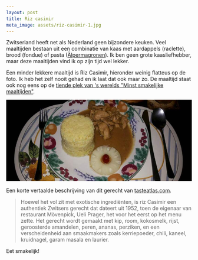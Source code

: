 ```yaml
---
layout: post
title: Riz casimir
meta_image: assets/riz-casimir-1.jpg
---
```


Zwitserland heeft net als Nederland geen bijzondere keuken. Veel maaltijden bestaan uit een combinatie van kaas met aardappels (raclette), brood (fondue) of pasta ([Älpermagronen](https://de.m.wikipedia.org/wiki/Älplermagronen)). Ik ben geen grote kaasliefhebber, maar deze maaltijden vind ik op zijn tijd wel lekker.

Een minder lekkere maaltijd is Riz Casimir, hieronder weinig flatteus op de foto. Ik heb het zelf nooit gehad en ik laat dat ook maar zo. De maaltijd staat ook nog eens op de [tiende plek van 's werelds "Minst smakelijke maaltijden"](https://www.tasteatlas.com/worst-rated-dishes-in-the-world).

![Bord riz casimir onder slecht verlichte omstandigheden](assets/riz-casimir-1.jpg)

Een korte vertaalde beschrijving van dit gerecht van [tasteatlas.com](https://www.tasteatlas.com/riz-casimir).

> Hoewel het vol zit met exotische ingrediënten, is riz Casimir een authentiek Zwitsers gerecht dat dateert uit 1952, toen de eigenaar van restaurant Mövenpick, Ueli Prager, het voor het eerst op het menu zette. Het gerecht wordt gemaakt met kip, room, kokosmelk, rijst, geroosterde amandelen, peren, ananas, perziken, en een verscheidenheid aan smaakmakers zoals kerriepoeder, chili, kaneel, kruidnagel, garam masala en laurier.

Eet smakelijk!
